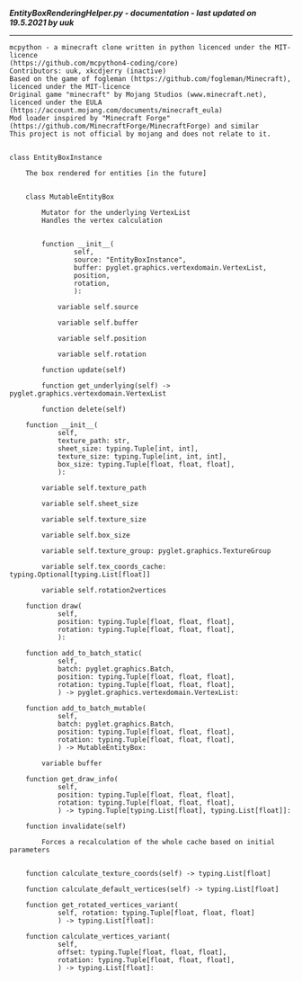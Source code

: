 ***EntityBoxRenderingHelper.py - documentation - last updated on 19.5.2021 by uuk***
___

    mcpython - a minecraft clone written in python licenced under the MIT-licence 
    (https://github.com/mcpython4-coding/core)
    Contributors: uuk, xkcdjerry (inactive)
    Based on the game of fogleman (https://github.com/fogleman/Minecraft), licenced under the MIT-licence
    Original game "minecraft" by Mojang Studios (www.minecraft.net), licenced under the EULA
    (https://account.mojang.com/documents/minecraft_eula)
    Mod loader inspired by "Minecraft Forge" (https://github.com/MinecraftForge/MinecraftForge) and similar
    This project is not official by mojang and does not relate to it.


    class EntityBoxInstance
        
        The box rendered for entities [in the future]


        class MutableEntityBox
            
            Mutator for the underlying VertexList
            Handles the vertex calculation


            function __init__(
                    self,
                    source: "EntityBoxInstance",
                    buffer: pyglet.graphics.vertexdomain.VertexList,
                    position,
                    rotation,
                    ):

                variable self.source

                variable self.buffer

                variable self.position

                variable self.rotation

            function update(self)

            function get_underlying(self) -> pyglet.graphics.vertexdomain.VertexList

            function delete(self)

        function __init__(
                self,
                texture_path: str,
                sheet_size: typing.Tuple[int, int],
                texture_size: typing.Tuple[int, int, int],
                box_size: typing.Tuple[float, float, float],
                ):

            variable self.texture_path

            variable self.sheet_size

            variable self.texture_size

            variable self.box_size

            variable self.texture_group: pyglet.graphics.TextureGroup

            variable self.tex_coords_cache: typing.Optional[typing.List[float]]

            variable self.rotation2vertices

        function draw(
                self,
                position: typing.Tuple[float, float, float],
                rotation: typing.Tuple[float, float, float],
                ):

        function add_to_batch_static(
                self,
                batch: pyglet.graphics.Batch,
                position: typing.Tuple[float, float, float],
                rotation: typing.Tuple[float, float, float],
                ) -> pyglet.graphics.vertexdomain.VertexList:

        function add_to_batch_mutable(
                self,
                batch: pyglet.graphics.Batch,
                position: typing.Tuple[float, float, float],
                rotation: typing.Tuple[float, float, float],
                ) -> MutableEntityBox:

            variable buffer

        function get_draw_info(
                self,
                position: typing.Tuple[float, float, float],
                rotation: typing.Tuple[float, float, float],
                ) -> typing.Tuple[typing.List[float], typing.List[float]]:

        function invalidate(self)
            
            Forces a recalculation of the whole cache based on initial parameters


        function calculate_texture_coords(self) -> typing.List[float]

        function calculate_default_vertices(self) -> typing.List[float]

        function get_rotated_vertices_variant(
                self, rotation: typing.Tuple[float, float, float]
                ) -> typing.List[float]:

        function calculate_vertices_variant(
                self,
                offset: typing.Tuple[float, float, float],
                rotation: typing.Tuple[float, float, float],
                ) -> typing.List[float]: